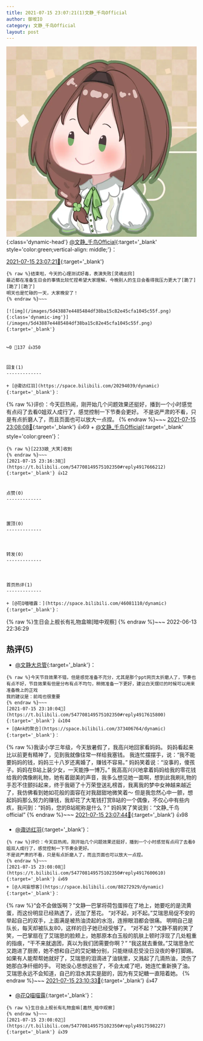 ```yaml
---
title: 2021-07-15 23:07:21(1)文静_千鸟Official
author: 御坂IO
category: 文静_千鸟Official
layout: post
---
```


![img](/images/ac7482ed1b9a7f203dc68c0c4a77c488a27b108a.jpg){:class='dynamic-head'}
[@文静_千鸟Official](https://space.bilibili.com/667526012/dynamic){:target='_blank' style='color:green;vertical-align: middle;'}：

[2021-07-15 23:07:21🔗](https://t.bilibili.com/547708149575102350){:target='_blank'}

~~~
{% raw %}结束啦，今天的心理测试好毒，表演失败[灵魂出窍]
最近都在准备生日会的事情比较忙捏希望大家理解，今晚别人的生日会看得我压力更大了[跪了][跪了][跪了]
明天也是忙碌的一天，大家晚安了！
{% endraw %}~~~

[![img](/images/5d43887e4485484df38ba15c82e45cfa1045c55f.png){:class='dynamic-img'}](/images/5d43887e4485484df38ba15c82e45cfa1045c55f.png){:target='_blank'}


↪️0 💬137 👍350


回复(1)
-------------

+ [@诹访红羽](https://space.bilibili.com/20294039/dynamic){:target='_blank'}：
~~~
{% raw %}评价：今天巨热闹，刚开始几个问题效果还挺好，播到一个小时感觉有点闷了去看0姐双人成行了，感觉控制一下节奏会更好。
不是说严肃的不看，只是有点折磨人了，而且页面也可以放大一点捏。
{% endraw %}~~~
[2021-07-15 23:08:08🔗](https://t.bilibili.com/547708149575102350#reply4917600610){:target='_blank'} 👍69
    + [@文静_千鸟Official](https://space.bilibili.com/667526012/dynamic){:target='_blank' style='color:green'}：
~~~
{% raw %}[2233娘_大笑]收到
{% endraw %}~~~
[2021-07-15 23:16:38🔗](https://t.bilibili.com/547708149575102350#reply4917666212){:target='_blank'} 👍12


点赞(0)
-------------



置顶(0)
-------------



转发(0)
-------------



首页热评(1)
-------------

+ [@花Q喵喵露：](https://space.bilibili.com/46081110/dynamic){:target='_blank'}：
~~~
{% raw %}生日会上舰长有礼物盒嘛[暗中观察]
{% endraw %}~~~
2022-06-13 22:36:29


热评(5)
-------------

+ [@文静大总管](https://space.bilibili.com/1190365997/dynamic){:target='_blank'}：
~~~
{% raw %}今天节目效果不错，但是感觉准备不充分，尤其是那个ppt网页太折磨人了，节奏也有点不好，节目效果有但是分布有点不均匀，稍微准备一下更好，建议白天摆烂的时候可以用来准备晚上的正戏
我的建议是：前戏也很重要
{% endraw %}~~~
[2021-07-15 23:10:04🔗](https://t.bilibili.com/547708149575102350#reply4917615800){:target='_blank'} 👍104
+ [@Ank的聚合](https://space.bilibili.com/373406764/dynamic){:target='_blank'}：
~~~
{% raw %}我读小学三年级，今天放暑假了，我高兴地回家看妈妈。 妈妈看起来比以前更有精神了，见到我就像往常一样给我塞钱。 我连忙摆摆手，说：“我不能要妈妈的钱，妈妈三十八岁还离婚了，赚钱不容易。” 妈妈笑着说：“没事的，傻孩子。妈妈在B站上装少女，一天能挣一博万。”
我高高兴兴地拿着妈妈给我的零花钱给我的偶像刷礼物，她有着甜美的声音，我多么想见她一面啊，想到此我刷礼物的手忍不住颤抖起来，终于我砸了十万荣登送礼榜首，我离我的梦中女神越来越近了，我仿佛看到她如花般的面容在对我甜甜地微笑着～
但是我忽然心中一颤，想起妈妈那么努力的赚钱，我却花了大笔钱打赏B站的一个偶像，不仅心中有些内疚，我问到：“妈妈，您的B站昵称是什么？”
妈妈笑了笑说到：“文静_千鸟official”
{% endraw %}~~~
[2021-07-15 23:07:44🔗](https://t.bilibili.com/547708149575102350#reply4917589524){:target='_blank'} 👍98
+ [@诹访红羽](https://space.bilibili.com/20294039/dynamic){:target='_blank'}：
~~~
{% raw %}评价：今天巨热闹，刚开始几个问题效果还挺好，播到一个小时感觉有点闷了去看0姐双人成行了，感觉控制一下节奏会更好。
不是说严肃的不看，只是有点折磨人了，而且页面也可以放大一点捏。
{% endraw %}~~~
[2021-07-15 23:08:08🔗](https://t.bilibili.com/547708149575102350#reply4917600610){:target='_blank'} 👍69
+ [@人间妄想客](https://space.bilibili.com/88272929/dynamic){:target='_blank'}：
~~~
{% raw %}“会不会做饭啊？”文静一巴掌将荷包蛋摔在了地上，她要吃的是流黄蛋，而这份明显已经熟透了，还加了葱花。
“对不起，对不起。”艾瑞思局促不安的举起自己的双手，上面满是被热油烫起的水泡，连擦眼泪都会很痛。
明明自己是队长，每天却被队友80，这样的日子她已经受够了。
“对不起？”文静不屑的笑了笑，一巴掌扇在了艾瑞思的脸颊上，她那原本白玉般的肌肤上顿时浮现了几处粗重的指痕，“干不来就退团，真以为我们团需要你啊？”
“我这就去重做。”艾瑞思急忙又跑进了厨房，她不想和自己的艾妃糖分别，只能继续忍受没日没夜的拳打脚踢。
如果有人能帮帮她就好了，艾瑞思的泪滴进了油锅里，又溅起了几滴热油，烫伤了她那白净纤细的手。
可她没心思想这些了，不会太咸了吧，她连忙重新换了油。
艾瑞思永远不会知道，自己的泪水其实是甜的，因为有艾妃糖一直陪着她。
{% endraw %}~~~
[2021-07-15 23:10:33🔗](https://t.bilibili.com/547708149575102350#reply4917614823){:target='_blank'} 👍47
+ [@花Q喵喵露](https://space.bilibili.com/46081110/dynamic){:target='_blank'}：
~~~
{% raw %}生日会上舰长有礼物盒嘛[嘉然_暗中观察]
{% endraw %}~~~
[2021-07-15 23:08:02🔗](https://t.bilibili.com/547708149575102350#reply4917598227){:target='_blank'} 👍39


